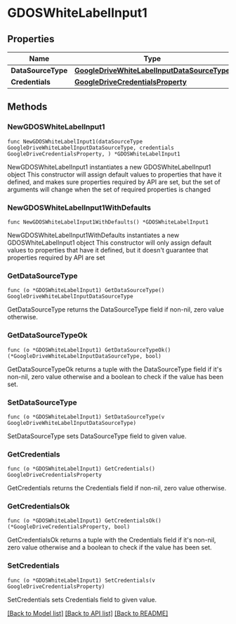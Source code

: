 # GDOSWhiteLabelInput1

## Properties

Name | Type | Description | Notes
------------ | ------------- | ------------- | -------------
**DataSourceType** | [**GoogleDriveWhiteLabelInputDataSourceType**](GoogleDriveWhiteLabelInputDataSourceType.md) |  | 
**Credentials** | [**GoogleDriveCredentialsProperty**](GoogleDriveCredentialsProperty.md) |  | 

## Methods

### NewGDOSWhiteLabelInput1

`func NewGDOSWhiteLabelInput1(dataSourceType GoogleDriveWhiteLabelInputDataSourceType, credentials GoogleDriveCredentialsProperty, ) *GDOSWhiteLabelInput1`

NewGDOSWhiteLabelInput1 instantiates a new GDOSWhiteLabelInput1 object
This constructor will assign default values to properties that have it defined,
and makes sure properties required by API are set, but the set of arguments
will change when the set of required properties is changed

### NewGDOSWhiteLabelInput1WithDefaults

`func NewGDOSWhiteLabelInput1WithDefaults() *GDOSWhiteLabelInput1`

NewGDOSWhiteLabelInput1WithDefaults instantiates a new GDOSWhiteLabelInput1 object
This constructor will only assign default values to properties that have it defined,
but it doesn't guarantee that properties required by API are set

### GetDataSourceType

`func (o *GDOSWhiteLabelInput1) GetDataSourceType() GoogleDriveWhiteLabelInputDataSourceType`

GetDataSourceType returns the DataSourceType field if non-nil, zero value otherwise.

### GetDataSourceTypeOk

`func (o *GDOSWhiteLabelInput1) GetDataSourceTypeOk() (*GoogleDriveWhiteLabelInputDataSourceType, bool)`

GetDataSourceTypeOk returns a tuple with the DataSourceType field if it's non-nil, zero value otherwise
and a boolean to check if the value has been set.

### SetDataSourceType

`func (o *GDOSWhiteLabelInput1) SetDataSourceType(v GoogleDriveWhiteLabelInputDataSourceType)`

SetDataSourceType sets DataSourceType field to given value.


### GetCredentials

`func (o *GDOSWhiteLabelInput1) GetCredentials() GoogleDriveCredentialsProperty`

GetCredentials returns the Credentials field if non-nil, zero value otherwise.

### GetCredentialsOk

`func (o *GDOSWhiteLabelInput1) GetCredentialsOk() (*GoogleDriveCredentialsProperty, bool)`

GetCredentialsOk returns a tuple with the Credentials field if it's non-nil, zero value otherwise
and a boolean to check if the value has been set.

### SetCredentials

`func (o *GDOSWhiteLabelInput1) SetCredentials(v GoogleDriveCredentialsProperty)`

SetCredentials sets Credentials field to given value.



[[Back to Model list]](../README.md#documentation-for-models) [[Back to API list]](../README.md#documentation-for-api-endpoints) [[Back to README]](../README.md)



